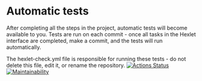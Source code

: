 # Automatic tests

After completing all the steps in the project, automatic tests will become available to you. Tests are run on each commit - once all tasks in the Hexlet interface are completed, make a commit, and the tests will run automatically.

The hexlet-check.yml file is responsible for running these tests - do not delete this file, edit it, or rename the repository.
[![Actions Status](https://github.com/Kate-qp/frontend-project-11/workflows/hexlet-check/badge.svg)](https://github.com/Kate-qp/frontend-project-11/actions)
[![Maintainability](https://api.codeclimate.com/v1/badges/<YOUR_BADGE_ID>/maintainability)](https://codeclimate.com/github/Kate-qp/frontend-project-11/maintainability)